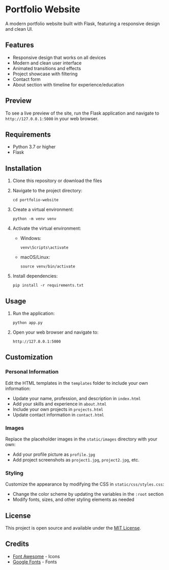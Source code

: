 # Portfolio Website

A modern portfolio website built with Flask, featuring a responsive design and clean UI.

## Features

- Responsive design that works on all devices
- Modern and clean user interface
- Animated transitions and effects
- Project showcase with filtering
- Contact form
- About section with timeline for experience/education

## Preview

To see a live preview of the site, run the Flask application and navigate to `http://127.0.0.1:5000` in your web browser.

## Requirements

- Python 3.7 or higher
- Flask

## Installation

1. Clone this repository or download the files

2. Navigate to the project directory:
   ```
   cd portfolio-website
   ```

3. Create a virtual environment:
   ```
   python -m venv venv
   ```

4. Activate the virtual environment:
   - Windows:
     ```
     venv\Scripts\activate
     ```
   - macOS/Linux:
     ```
     source venv/bin/activate
     ```

5. Install dependencies:
   ```
   pip install -r requirements.txt
   ```

## Usage

1. Run the application:
   ```
   python app.py
   ```

2. Open your web browser and navigate to:
   ```
   http://127.0.0.1:5000
   ```

## Customization

### Personal Information

Edit the HTML templates in the `templates` folder to include your own information:

- Update your name, profession, and description in `index.html`
- Add your skills and experience in `about.html`
- Include your own projects in `projects.html`
- Update contact information in `contact.html`

### Images

Replace the placeholder images in the `static/images` directory with your own:

- Add your profile picture as `profile.jpg`
- Add project screenshots as `project1.jpg`, `project2.jpg`, etc.

### Styling

Customize the appearance by modifying the CSS in `static/css/styles.css`:

- Change the color scheme by updating the variables in the `:root` section
- Modify fonts, sizes, and other styling elements as needed

## License

This project is open source and available under the [MIT License](LICENSE).

## Credits

- [Font Awesome](https://fontawesome.com/) - Icons
- [Google Fonts](https://fonts.google.com/) - Fonts 
